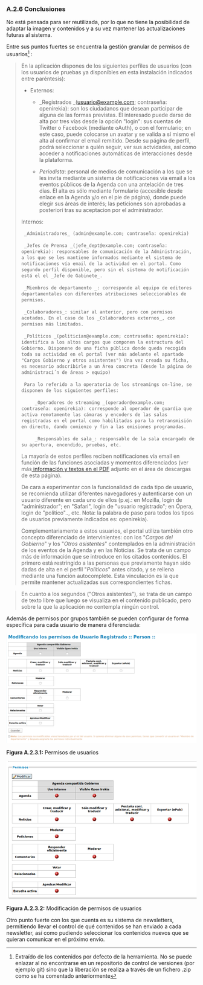 ### A.2.6 Conclusiones

No está pensada para ser reutilizada, por lo que no tiene la posibilidad de adaptar la imagen y contenidos y a su vez mantener las actualizaciones futuras al sistema.

Entre sus puntos fuertes se encuentra la gestión granular de permisos de usuarios[^1] : 

> En la aplicación dispones de los siguientes perfiles de usuarios (con los usuarios de pruebas ya disponibles en esta instalación indicados entre paréntesis):
> 
>  * Externos:
> 
>    * _Registrados _(usuario@example.com; contraseña: openirekia): son los ciudadanos que desean participar de alguna de las formas previstas. El interesado puede darse de alta por tres vías desde la opción "login": sus cuentas de Twitter o Facebook (mediante oAuth),  o con el formulario; en este caso, puede colocarse un avatar y se valida a sí mismo el alta al confirmar el email remitido. Desde su página de perfil, podrá seleccionar a quién seguir, ver sus actvidades, así como acceder a notificaciones automáticas de interacciones desde la plataforma. 
> 
>    * _Periodista_: personal de medios de comunicación a los que se les invita mediante un sistema de notificaciones vía email a los eventos públicos de la Agenda con una antelación de tres días. El alta es sólo mediante formulario (accesible desde enlace en la Agenda y/o en el pie de página), donde puede elegir sus áreas de interés; las peticiones son aprobadas a posteriori tras su aceptacion por el administrador.
> 
>  Internos:
> 
>      _Administradores_ (admin@example.com; contraseña: openirekia)
> 
>      _Jefes de Prensa _(jefe_dept@example.com; contraseña: openirekia): responsables de comunicación de la Administración, a los que se les mantiene informados mediante el sistema de notificaciones vía email de la actividad en el portal. Como segundo perfil disponible, pero sin el sistema de notificación está el el _Jefe de Gabinete_.
> 
>      _Miembros de departamento _: corresponde al equipo de editores departamentales con diferentes atribuciones seleccionables de permisos. 
> 
>      _Colaboradores_: similar al anterior, pero con permisos acotados. En el caso de los _Colaboradores externos_, con permisos más limitados.
> 
>      _Políticos _(politician@example.com; contraseña: openirekia): identifica a los altos cargos que componen la estructura del Gobierno. Disponene de una ficha pública donde queda recogida toda su actividad en el portal (ver más adelante el apartado "Cargos Gobierno y otros asistentes") Una vez creada su ficha, es necesario adscribirle a un Área concreta (desde la página de administraci´n de áreas > equipo)
> 
>      Para lo referido a la operatoria de los streamings on-line, se disponen de los siguientes perfiles:
> 
>          _Operadores de streaming _(operador@example.com; contraseña: openirekia): corresponde al operador de guardia que activa remotamente las cámaras y encoders de las salas registradas en el portal como habilitadas para la retransmisión en directo, dando comienzo y fin a las emisiones programadas.
> 
>          _Responsables de sala_: responsable de la sala encargado de su apertura, encendido, pruebas, etc.
> 
> La mayoría de estos perfiles reciben notificaciones vía email en función de las funciones asociadas y momentos diferenciados (ver más[ información y textos en el PDF](https://openirekia.compas.alabs.org/uploads/attachments/2/Open_Irekia_-_textos_emails_notificaciones_en_v5.pdf?1410504121) adjunto en el área de descargas de esta página). 
> 
> De cara a experimentar con la funcionalidad de cada tipo de usuario, se recomienda utilizar diferentes navegadores y autenticarse con un usuario diferente en cada uno de ellos (p.ej.: en Mozilla, login de "administrador"; en "Safari", login de "usuario registrado"; en Ópera, login de "político".., etc. Nota: la palabra de paso para todos los tipos de usuarios previamente indicados es: openirekia). 
> 
> Complementariamente a estos usuarios, el portal utiliza también otro concepto diferenciado de  intervinientes: con los "_Cargos del Gobierno_" y los "_Otros asistentes_" contemplados en la administración de los eventos de la Agenda y en las Noticias. Se trata de un campo más de información que se introduce en los citados contenidos. El primero está restringido a las personas que previamente hayan sido dadas de alta en el perfil "_Políticos_" antes citado, y se rellena mediante una función autocomplete. Esta vinculación es la que permite mantener actualizadas sus correspondientes fichas. 

> En cuanto a los segundos ("Otros asistentes"), se trata de un campo de texto libre que luego se visualiza en el contenido publicado, pero sobre la que la aplicación no contempla ningún control.

Además de permisos por grupos también se pueden configurar de forma específica para cada usuario de manera diferenciada:

![image alt text](image_1.png)

**Figura A.2.3.1:** Permisos de usuarios

![image alt text](image_2.png)

**Figura A.2.3.2:** Modificación de permisos de usuarios

Otro punto fuerte con los que cuenta es su sistema de newsletters, permitiendo llevar el control de qué contenidos se han enviado a cada newsletter, así como pudiendo seleccionar los contenidos nuevos que se quieran comunicar en el próximo envío. 

[^1]: Extraído de los contenidos por defecto de la herramienta. No se puede enlazar al no encontrarse en un repositorio de control de versiones (por ejemplo git) sino que la liberación se realiza a través de un fichero .zip como se ha comentado anteriormente
